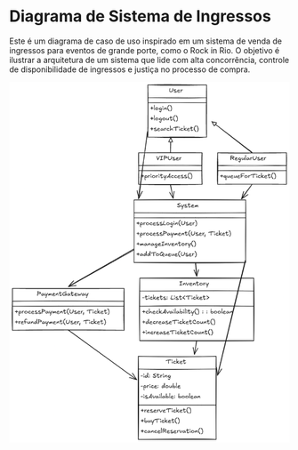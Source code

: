 # Diagrama de Sistema de Ingressos

Este é um diagrama de caso de uso inspirado em um sistema de venda de ingressos para eventos de grande porte, como o Rock in Rio. O objetivo é ilustrar a arquitetura de um sistema que lide com alta concorrência, controle de disponibilidade de ingressos e justiça no processo de compra.

![Diagrama de Caso de Uso](https://github.com/Marcelo1080p/diagrama-ingressos/blob/main/diagrama-ingressos%20.png?raw=true)
